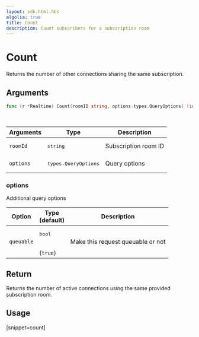 ```yaml
---
layout: sdk.html.hbs
algolia: true
title: Count
description: Count subscribers for a subscription room
---
```


# Count

Returns the number of other connections sharing the same subscription.

## Arguments

```go
func (r *Realtime) Count(roomID string, options types.QueryOptions) (int, error)
```

<br/>

| Arguments    | Type    | Description |
|--------------|---------|-------------|
| `roomId` | <pre>string</pre> | Subscription room ID  |
| `options` | <pre>types.QueryOptions</pre> | Query options |

### options

Additional query options

| Option     | Type<br/>(default)    | Description                       |
| ---------- | ------- | --------------------------------- |
| `queuable` | <pre>bool</pre><br/>(`true`) | Make this request queuable or not |

## Return

Returns the number of active connections using the same provided subscription room.

## Usage

[snippet=count]
